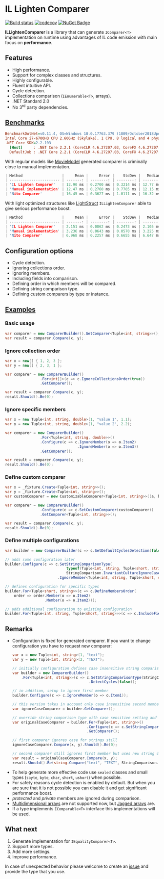 # IL Lighten Comparer

[![Build status](https://ci.appveyor.com/api/projects/status/u9qs6c5v1qbvda2b/branch/master?svg=true)](https://ci.appveyor.com/project/sgaliamov/il-lighten-comparer/branch/master)
[![codecov](https://codecov.io/gh/sgaliamov/il-lighten-comparer/branch/develop/graph/badge.svg)](https://codecov.io/gh/sgaliamov/il-lighten-comparer)
[![NuGet Badge](https://buildstats.info/nuget/il-lighten-comparer)](https://www.nuget.org/packages/il-lighten-comparer)

**ILLightenComparer** is a library that can generate `IComparer<T>` implementation on runtime using advantages of IL code emission with main focus on **performance**.

## Features

* High performance.
* Support for complex classes and structures.
* Highly configurable.
* Fluent intuitive API.
* Cycle detection.
* Collections comparison (`IEnumerable<T>`, arrays).
* .NET Standard 2.0
* No 3<sup>rd</sup> party dependencies.

## [Benchmarks](src/ILLightenComparer.Benchmarks/Benchmark/ComparersBenchmark.cs)

``` ini
BenchmarkDotNet=v0.11.4, OS=Windows 10.0.17763.379 (1809/October2018Update/Redstone5)
Intel Core i7-6700HQ CPU 2.60GHz (Skylake), 1 CPU, 8 logical and 4 physical cores
.NET Core SDK=2.2.103
  [Host]     : .NET Core 2.2.1 (CoreCLR 4.6.27207.03, CoreFX 4.6.27207.03), 64bit RyuJIT
  DefaultJob : .NET Core 2.2.1 (CoreCLR 4.6.27207.03, CoreFX 4.6.27207.03), 64bit RyuJIT
```

With regular models like [MovieModel](src/ILLightenComparer.Benchmarks/Benchmark/MovieObject.cs) generated comparer is criminally close to manual implementation.

``` c
| Method                  |     Mean |     Error |    StdDev |   Median | Ratio | RatioSD |
| ----------------------- | -------: | --------: | --------: | -------: | ----: | ------: |
| 'IL Lighten Comparer'   | 12.90 ms | 0.2700 ms | 0.3214 ms | 12.77 ms |  1.00 |    0.00 |
| 'Manual implementation' | 12.47 ms | 0.2760 ms | 0.7785 ms | 12.15 ms |  1.00 |    0.09 |
| 'Nito Comparer'         | 16.45 ms | 0.3627 ms | 1.0111 ms | 16.32 ms |  1.33 |    0.07 |
```

With light optimized structures like [LightStruct](src/ILLightenComparer.Benchmarks/Benchmark/LightStruct.cs) `ILLightenComparer` able to give serious performance boost.

``` c
| Method                  |     Mean |     Error |    StdDev |   Median | Ratio | RatioSD |
| ----------------------- | -------: | --------: | --------: | -------: | ----: | ------: |
| 'IL Lighten Comparer'   | 2.151 ms | 0.0862 ms | 0.2473 ms | 2.105 ms |  1.00 |    0.00 |
| 'Manual implementation' | 3.236 ms | 0.0643 ms | 0.0570 ms | 3.225 ms |  1.40 |    0.16 |
| 'Nito Comparer'         | 6.968 ms | 0.2257 ms | 0.6655 ms | 6.647 ms |  3.28 |    0.43 |
```

## Configuration options

* Cycle detection.
* Ignoring collections order.
* Ignoring members.
* Including fields into comparison.
* Defining order in which members will be compared.
* Defining string comparison type.
* Defining custom comparers by type or instance.

## [Examples](src/ILLightenComparer.Tests/ExamplesTests.cs)

### Basic usage

``` csharp
var comparer = new ComparerBuilder().GetComparer<Tuple<int, string>>();
var result = comparer.Compare(x, y);
```

### Ignore collection order

``` csharp
var x = new[] { 1, 2, 3 };
var y = new[] { 2, 3, 1 };

var comparer = new ComparerBuilder()
                .For<int[]>(c => c.IgnoreCollectionsOrder(true))
                .GetComparer();

var result = comparer.Compare(x, y);
result.Should().Be(0);
```

### Ignore specific members

``` csharp
var x = new Tuple<int, string, double>(1, "value 1", 1.1);
var y = new Tuple<int, string, double>(1, "value 2", 2.2);

var comparer = new ComparerBuilder()
                .For<Tuple<int, string, double>>()
                .Configure(c => c.IgnoreMember(o => o.Item2)
                                 .IgnoreMember(o => o.Item3))
                .GetComparer();

var result = comparer.Compare(x, y);
result.Should().Be(0);
```

### Define custom comparer

``` csharp
var x = _fixture.Create<Tuple<int, string>>();
var y = _fixture.Create<Tuple<int, string>>();
var customComparer = new CustomizableComparer<Tuple<int, string>>((a, b) => 0); // makes all objects always equal

var comparer = new ComparerBuilder()
                .Configure(c => c.SetCustomComparer(customComparer))
                .GetComparer<Tuple<int, string>>();

var result = comparer.Compare(x, y);
result.Should().Be(0);
```

### Define multiple configurations

``` csharp
var builder = new ComparerBuilder(c => c.SetDefaultCyclesDetection(false)); // defines initial configuration

// adds some configuration later
builder.Configure(c => c.SetStringComparisonType(
                            typeof(Tuple<int, string, Tuple<short, string>>),
                            StringComparison.InvariantCultureIgnoreCase)
                        .IgnoreMember<Tuple<int, string, Tuple<short, string>>, int>(o => o.Item1));

// defines configuration for specific types
builder.For<Tuple<short, string>>(c => c.DefineMembersOrder(
    order => order.Member(o => o.Item2)
                  .Member(o => o.Item2)));

// adds additional configuration to existing configuration
builder.For<Tuple<int, string, Tuple<short, string>>>(c => c.IncludeFields(false));
```

## Remarks

* Configuration is fixed for generated comparer. If you want to change configuration you have to request new comparer:
  ``` csharp
  var x = new Tuple<int, string>(1, "text");
  var y = new Tuple<int, string>(2, "TEXT");

  // initially configuration defines case insensitive string comparison
  var builder = new ComparerBuilder()
      .For<Tuple<int, string>>(c => c.SetStringComparisonType(StringComparison.CurrentCultureIgnoreCase)
                                     .DetectCycles(false));

  // in addition, setup to ignore first member
  builder.Configure(c => c.IgnoreMember(o => o.Item1));

  // this version takes in account only case insensitive second member
  var ignoreCaseComparer = builder.GetComparer();

  // override string comparison type with case sensitive setting and build new comparer
  var originalCaseComparer = builder.For<Tuple<int, string>>()
                                    .Configure(c => c.SetStringComparisonType(StringComparison.Ordinal))
                                    .GetComparer();

  // first comparer ignores case for strings still
  ignoreCaseComparer.Compare(x, y).Should().Be(0);

  // second comparer still ignores first member but uses new string comparison type
  var result = originalCaseComparer.Compare(x, y);
  result.Should().Be(string.Compare("text", "TEXT", StringComparison.Ordinal));
  ```
* To help generate more effective code use `sealed` classes and small types (`sbyte`, `byte`, `char`, `short`, `ushort`) when possible.
* For safety reasons cycle detection is enabled by default. But when you are sure that it is not possible you can disable it and get significant performance boost.
* *protected* and *private* members are ignored during comparison.
* [Multidimensional arrays](https://docs.microsoft.com/en-us/dotnet/csharp/programming-guide/arrays/multidimensional-arrays) are not supported now, but [Jagged arrays](https://docs.microsoft.com/en-us/dotnet/csharp/programming-guide/arrays/jagged-arrays) are.
* If a type implements `IComparable<T>` interface this implementations will be used.

## What next

1. Generate implementation for `IEqualityComparer<T>`.
2. Support more types.
3. Add more settings.
4. Improve performance.

In case of unexpected behavior please welcome to create an [issue](/sgaliamov/il-lighten-comparer/issues/new) and provide the type that you use.

